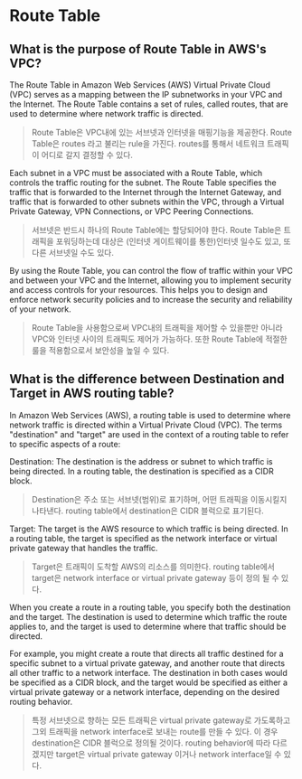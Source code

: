 # Route Table
## What is the purpose of Route Table in AWS's VPC?
The Route Table in Amazon Web Services (AWS) Virtual Private Cloud (VPC) serves as a mapping between the IP subnetworks in your VPC and the Internet. The Route Table contains a set of rules, called routes, that are used to determine where network traffic is directed.

> Route Table은 VPC내에 있는 서브넷과 인터넷을 매핑기능을 제공한다. Route Table은 routes 라고 불리는 rule을 가진다. routes를 통해서 네트워크 트래픽이 어디로 갈지 결정할 수 있다.

Each subnet in a VPC must be associated with a Route Table, which controls the traffic routing for the subnet. The Route Table specifies the traffic that is forwarded to the Internet through the Internet Gateway, and traffic that is forwarded to other subnets within the VPC, through a Virtual Private Gateway, VPN Connections, or VPC Peering Connections.

> 서브넷은 반드시 하나의 Route Table에는 할당되어야 한다. Route Table은 트래픽을 포워딩하는데 대상은 (인터넷 게이트웨이를 통한)인터넷 일수도 있고, 또 다른 서브넷일 수도 있다.

By using the Route Table, you can control the flow of traffic within your VPC and between your VPC and the Internet, allowing you to implement security and access controls for your resources. This helps you to design and enforce network security policies and to increase the security and reliability of your network.

> Route Table을 사용함으로써 VPC내의 트래픽을 제어할 수 있을뿐만 아니라 VPC와 인터넷 사이의 트래픽도 제어가 가능하다. 또한 Route Table에 적절한 룰을 적용함으로서 보안성을 높일 수 있다.

## What is the difference between Destination and Target in AWS routing table?
In Amazon Web Services (AWS), a routing table is used to determine where network traffic is directed within a Virtual Private Cloud (VPC). The terms "destination" and "target" are used in the context of a routing table to refer to specific aspects of a route:

Destination: The destination is the address or subnet to which traffic is being directed. In a routing table, the destination is specified as a CIDR block.

> Destination은 주소 또는 서브넷(범위)로 표기하며, 어떤 트래픽을 이동시킬지 나타낸다. routing table에서 destination은 CIDR 블럭으로 표기된다.

Target: The target is the AWS resource to which traffic is being directed. In a routing table, the target is specified as the network interface or virtual private gateway that handles the traffic.

> Target은 트래픽이 도착할 AWS의 리소스를 의미한다. routing table에서 target은 network interface or virtual private gateway 등이 정의 될 수 있다.

When you create a route in a routing table, you specify both the destination and the target. The destination is used to determine which traffic the route applies to, and the target is used to determine where that traffic should be directed.

For example, you might create a route that directs all traffic destined for a specific subnet to a virtual private gateway, and another route that directs all other traffic to a network interface. The destination in both cases would be specified as a CIDR block, and the target would be specified as either a virtual private gateway or a network interface, depending on the desired routing behavior.

> 특정 서브넷으로 향하는 모든 트래픽은 virtual private gateway로 가도록하고 그외 트래픽을 network interface로 보내는 route를 만들 수 있다. 이 경우 destination은 CIDR 블럭으로 정의될 것이다. routing behavior에 따라 다르겠지만 target은 virtual private gateway 이거나 network interface일 수 있다.